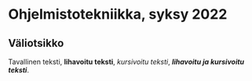 # Ohjelmistotekniikka, syksy 2022

## Väliotsikko

Tavallinen teksti, **lihavoitu teksti**, *kursivoitu teksti*, ***lihavoitu ja kursivoitu teksti***.
